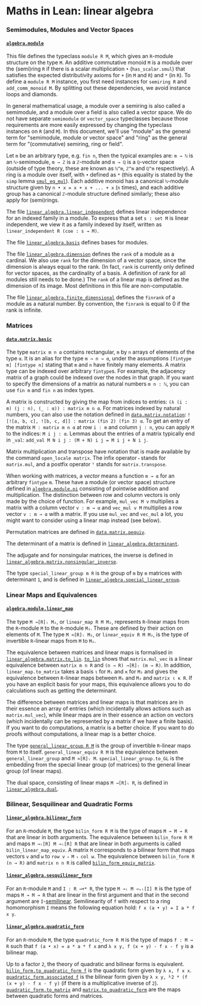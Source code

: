 # Maths in Lean: linear algebra

### Semimodules, Modules and Vector Spaces

#### [`algebra.module`](https://leanprover-community.github.io/mathlib_docs/algebra/module/basic.html)

This file defines the typeclass `module R M`, which gives an `R`-module structure on the type `M`.
An additive commutative monoid `M` is a module over the (semi)ring `R` if there is a scalar multiplication `•` (`has_scalar.smul`) that satisfies the expected distributivity axioms for `+` (in `M` and `R`) and `*` (in `R`).
To define a `module R M` instance, you first need instances for `semiring R` and `add_comm_monoid M`.
By splitting out these dependencies, we avoid instance loops and diamonds.

In general mathematical usage, a module over a semiring is also called a semimodule, and a module over a field is also called a vector space.
We do not have separate `semimodule` or `vector_space` typeclasses because those requirements are more easily expressed by changing the typeclass instances on `R` (and `M`).
In this document, we'll use "module" as the general term for "semimodule, module or vector space" and "ring" as the general term for "(commutative) semiring, ring or field".

Let `m` be an arbitrary type, e.g. `fin n`, then the typical examples are:
`m → ℕ` is an `ℕ`-semimodule, `m → ℤ` is a `ℤ`-module and `m → ℚ` is a `ℚ`-vector space
(outside of type theory, these are known as `ℕ^m`, `ℤ^m` and `ℚ^m` respectively).
A ring is a module over itself, with `•` defined as `*` (this equality is stated by the `simp` lemma [`smul_eq_mul`](https://leanprover-community.github.io/mathlib_docs/group_theory/group_action/defs.html#smul_eq_mul)).
Each additive monoid has a canonical `ℕ`-module structure given by `n • x = x + x + ... + x` (`n` times), and each additive group has a canonical `ℤ`-module structure defined similarly; these also apply for (semi)rings.

The file [`linear_algebra.linear_independent`](https://leanprover-community.github.io/mathlib_docs/linear_algebra/linear_independent.html) defines linear independence for an indexed family in a module.
To express that a set `s : set M` is linear independent, we view it as a family indexed by itself, written as `linear_independent R (coe : s → M)`.

The file [`linear_algebra.basis`](https://leanprover-community.github.io/mathlib_docs/linear_algebra/basis.html) defines bases for modules.

The file [`linear_algebra.dimension`](https://leanprover-community.github.io/mathlib_docs/linear_algebra/dimension.html) defines the `rank` of a module as a cardinal.
We also use `rank` for the dimension of a vector space, since the dimension is always equal to the rank.
(In fact, `rank` is currently only defined for vector spaces, as the cardinality of a basis. A definition of rank for all modules still needs to be done.)
The `rank` of a linear map is defined as the dimension of its image.
Most definitions in this file are non-computable.

The file [`linear_algebra.finite_dimensional`](https://leanprover-community.github.io/mathlib_docs/linear_algebra/finite_dimensional.html) defines the `finrank` of a module as a natural number.
By convention, the `finrank` is equal to 0 if the rank is infinite.

### Matrices

#### [`data.matrix.basic`](https://leanprover-community.github.io/mathlib_docs/data/matrix/basic.html)

The type `matrix m n α` contains rectangular, `m` by `n` arrays of elements of the type `α`.
It is an alias for the type `m → n → α`, under the assumptions `[fintype m] [fintype n]` stating that `m` and `n` have finitely many elements.
A matrix type can be indexed over arbitrary `fintype`s.
For example, the adjacency matrix of a graph could be indexed over the nodes in that graph.
If you want to specify the dimensions of a matrix as natural numbers `m n : ℕ`, you can use `fin m` and `fin n` as index types.

A matrix is constructed by giving the map from indices to entries: `(λ (i : m) (j : n), (_ : α)) : matrix m n α`.
For matrices indexed by natural numbers, you can also use the notation defined in [`data.matrix.notation`](https://leanprover-community.github.io/mathlib_docs/data/matrix/notation.html): `![![a, b, c], ![b, c, d]] : matrix (fin 2) (fin 3) α`.
To get an entry of the matrix `M : matrix m n α` at row `i : m` and column `j : n`,
you can apply `M` to the indices: `M i j : α`.
Lemmas about the entries of a matrix typically end in `_val`: `add_val M N i j : (M + N) i j = M i j + N i j`.

Matrix multiplication and transpose have notation that is made available by the command `open_locale matrix`.
The infix operator `⬝` stands for `matrix.mul`,
and a postfix operator `ᵀ` stands for `matrix.transpose`.

When working with matrices, a *vector* means a function `m → α` for an arbitrary `fintype` `m`.
These have a module (or vector space) structure defined in [`algebra.module.pi`](https://leanprover-community.github.io/mathlib_docs/algebra/module/pi.html)
consisting of pointwise addition and multiplication.
The distinction between row and column vectors is only made by the choice of function.
For example, `mul_vec M v` multiplies a matrix with a column vector `v : m → α` and `vec_mul v M` multiplies a row vector `v : m → α` with a matrix.
If you use `mul_vec` and `vec_mul` a lot, you might want to consider using a linear map instead (see below).

Permutation matrices are defined in [`data.matrix.pequiv`](https://leanprover-community.github.io/mathlib_docs/data/matrix/pequiv.html).

The determinant of a matrix is defined in [`linear_algebra.determinant`](https://leanprover-community.github.io/mathlib_docs/linear_algebra/determinant.html).

The adjugate and for nonsingular matrices, the inverse is defined in [`linear_algebra.matrix.nonsingular_inverse`](https://leanprover-community.github.io/mathlib_docs/linear_algebra/matrix/nonsingular_inverse.html).

The type `special_linear_group m R` is the group of `m` by `m` matrices with determinant `1`,
and is defined in [`linear_algebra.special_linear_group`](https://leanprover-community.github.io/mathlib_docs/linear_algebra/special_linear_group.html).

### Linear Maps and Equivalences

#### [`algebra.module.linear_map`](https://leanprover-community.github.io/mathlib_docs/algebra/module/linear_map.html)

The type `M →[R]ₗ M₂`, or `linear_map R M M₂`, represents `R`-linear maps from the `R`-module `M` to the `R`-module `M₂`.
These are defined by their action on elements of `M`.
The type `M ≃[R]ₗ M₂`, or `linear_equiv R M M₂`, is the type of invertible `R`-linear maps from `M` to `M₂`.

The equivalence between matrices and linear maps is formalised in [`linear_algebra.matrix.to_lin`](https://leanprover-community.github.io/mathlib_docs/linear_algebra/matrix/to_lin.html).
[`to_lin`](https://leanprover-community.github.io/mathlib_docs/linear_algebra/matrix/to_lin.html#matrix.to_lin) shows that `matrix.mul_vec` is a linear equivalence between `matrix m n R` and `(n → R) →[R]ₗ (m → R)`.
In addition, `linear_map.to_matrix` takes a basis `ι` for `M₁` and `κ` for `M₂`
and gives the equivalence between `R`-linear maps between `M₁` and `M₂` and `matrix ι κ R`.
If you have an explicit basis for your maps, this equivalence allows you to do calculations such as getting the determinant.

The difference between matrices and linear maps is that matrices are in their essence an array of entries
(which incidentally allows actions such as `matrix.mul_vec`),
while linear maps are in their essence an action on vectors
(which incidentally can be represented by a matrix if we have a finite basis).
If you want to do computations, a matrix is a better choice.
If you want to do proofs without computations, a linear map is a better choice.

The type [`general_linear_group R M`](https://leanprover-community.github.io/mathlib_docs/linear_algebra/basic.html#linear_map.general_linear_group) is the group of invertible `R`-linear maps from `M` to itself.
`general_linear_equiv R M` is the equivalence between `general_linear_group` and `M ≃[R]ₗ M`.
`special_linear_group.to_GL` is the embedding from the special linear group (of matrices) to the general linear group (of linear maps).

The dual space, consisting of linear maps `M →[R]ₗ R`, is defined in [`linear_algebra.dual`](https://leanprover-community.github.io/mathlib_docs/linear_algebra/dual.html).

### Bilinear, Sesquilinear and Quadratic Forms

#### [`linear_algebra.bilinear_form`](https://leanprover-community.github.io/mathlib_docs/linear_algebra/bilinear_form.html)

For an `R`-module `M`, the type `bilin_form R M` is the type of maps `M → M → R` that are linear in both arguments.
The equivalence between `bilin_form R M` and maps `M →ₗ[R] M →ₗ[R] R` that are linear in both arguments is called `bilin_linear_map_equiv`.
A matrix `M` corresponds to a bilinear form that maps vectors `v` and `w` to `row v ⬝ M ⬝ col w`.
The equivalence between `bilin_form R (n → R)` and `matrix n n R` is called [`bilin_form_equiv_matrix`](https://leanprover-community.github.io/mathlib_docs/linear_algebra/bilinear_form.html#bilin_form_equiv_matrix).

#### [`linear_algebra.sesquilinear_form`](https://leanprover-community.github.io/mathlib_docs/linear_algebra/sesquilinear_form.html)

For an `R`-module `M` and `I : R →+* R`, the type `M →ₗ M →ₛₗ[I] R` is the type of maps `M → M → R` that are linear in the first argument
and that in the second argument are `I`-[semilinear](https://leanprover-community.github.io/mathlib_docs/algebra/module/linear_map.html#linear_map).
Semilinearity of `f` with respect to a ring homomorphism `I` means the following equation hold: `f x (a • y) = I a * f x y`.

#### [`linear_algebra.quadratic_form`](https://leanprover-community.github.io/mathlib_docs/linear_algebra/quadratic_form/basic.html)

For an `R`-module `M`, the type `quadratic_form R M` is the type of maps `f : M → R` such that `f (a • x) = a * a * f x` and `λ x y, f (x + y) - f x - f y` is a bilinear map.

Up to a factor `2`, the theory of quadratic and bilinear forms is equivalent.
[`bilin_form.to_quadratic_form f`](https://leanprover-community.github.io/mathlib_docs/linear_algebra/quadratic_form/basic.html#bilin_form.to_quadratic_form) is the quadratic form given by `λ x, f x x`.
[`quadratic_form.associated f`](https://leanprover-community.github.io/mathlib_docs/linear_algebra/quadratic_form.html#quadratic_form.associated) is the bilinear form given by `λ x y, ⅟2 * (f (x + y) - f x - f y)` (if there is a multiplicative inverse of `2`).
[`quadratic_form.to_matrix`](https://leanprover-community.github.io/mathlib_docs/linear_algebra/quadratic_form.html#quadratic_form.to_matrix) and [`matrix.to_quadratic_form`](https://leanprover-community.github.io/mathlib_docs/linear_algebra/quadratic_form.html#matrix.to_quadratic_form) are the maps between quadratic forms and matrices.
